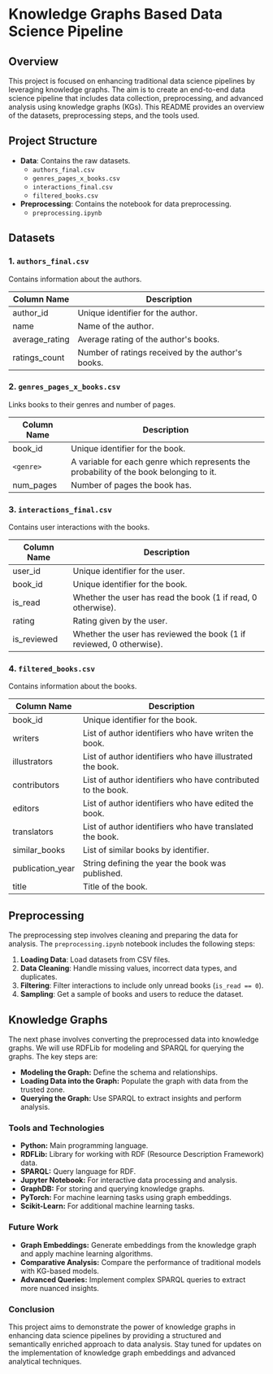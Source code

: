 # Knowledge Graphs Based Data Science Pipeline

## Overview

This project is focused on enhancing traditional data science pipelines by leveraging knowledge graphs. The aim is to create an end-to-end data science pipeline that includes data collection, preprocessing, and advanced analysis using knowledge graphs (KGs). This README provides an overview of the datasets, preprocessing steps, and the tools used.

## Project Structure

- **Data**: Contains the raw datasets.
  - `authors_final.csv`
  - `genres_pages_x_books.csv`
  - `interactions_final.csv`
  - `filtered_books.csv`
- **Preprocessing**: Contains the notebook for data preprocessing.
  - `preprocessing.ipynb`

## Datasets

### 1. `authors_final.csv`
Contains information about the authors.

| Column Name | Description |
|---|---|
| author_id | Unique identifier for the author. |
| name | Name of the author. |
| average_rating | Average rating of the author's books. |
| ratings_count | Number of ratings received by the author's books. |

### 2. `genres_pages_x_books.csv`
Links books to their genres and number of pages.

| Column Name | Description |
|---|---|
| book_id | Unique identifier for the book. |
| `<genre>` | A variable for each genre which represents the probability of the book belonging to it. |
| num_pages | Number of pages the book has. |

### 3. `interactions_final.csv`
Contains user interactions with the books.

| Column Name | Description |
|---|---|
| user_id | Unique identifier for the user. |
| book_id | Unique identifier for the book. |
| is_read | Whether the user has read the book (1 if read, 0 otherwise). |
| rating | Rating given by the user. |
| is_reviewed | Whether the user has reviewed the book (1 if reviewed, 0 otherwise). |

### 4. `filtered_books.csv` 
Contains information about the books.

| Column Name | Description |
|---|---|
| book_id | Unique identifier for the book. |
| writers | List of author identifiers who have writen the book. |
| illustrators | List of author identifiers who have illustrated the book. |
| contributors | List of author identifiers who have contributed to the book. |
| editors | List of author identifiers who have edited the book. |
| translators | List of author identifiers who have translated the book. |
| similar_books | List of similar books by identifier. |  
| publication_year | String defining the year the book was published. |
| title | Title of the book. |


## Preprocessing

The preprocessing step involves cleaning and preparing the data for analysis. The `preprocessing.ipynb` notebook includes the following steps:

1. **Loading Data**: Load datasets from CSV files.
2. **Data Cleaning**: Handle missing values, incorrect data types, and duplicates.
3. **Filtering**: Filter interactions to include only unread books (`is_read == 0`).
4. **Sampling**: Get a sample of books and users to reduce the dataset.

## Knowledge Graphs

The next phase involves converting the preprocessed data into knowledge graphs. We will use RDFLib for modeling and SPARQL for querying the graphs. The key steps are:

- **Modeling the Graph:** Define the schema and relationships.
- **Loading Data into the Graph:** Populate the graph with data from the trusted zone.
- **Querying the Graph:** Use SPARQL to extract insights and perform analysis.

### Tools and Technologies

- **Python:** Main programming language.
- **RDFLib:** Library for working with RDF (Resource Description Framework) data.
- **SPARQL:** Query language for RDF.
- **Jupyter Notebook:** For interactive data processing and analysis.
- **GraphDB:** For storing and querying knowledge graphs.
- **PyTorch:** For machine learning tasks using graph embeddings.
- **Scikit-Learn:** For additional machine learning tasks.

### Future Work

- **Graph Embeddings:** Generate embeddings from the knowledge graph and apply machine learning algorithms.
- **Comparative Analysis:** Compare the performance of traditional models with KG-based models.
- **Advanced Queries:** Implement complex SPARQL queries to extract more nuanced insights.

### Conclusion

This project aims to demonstrate the power of knowledge graphs in enhancing data science pipelines by providing a structured and semantically enriched approach to data analysis. Stay tuned for updates on the implementation of knowledge graph embeddings and advanced analytical techniques.



